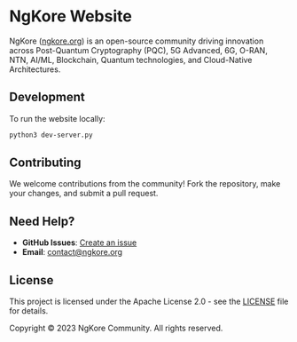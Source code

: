 # NgKore Website

NgKore ([ngkore.org](https://ngkore.org)) is an open-source community driving innovation across Post-Quantum Cryptography (PQC), 5G Advanced, 6G, O-RAN, NTN, AI/ML, Blockchain, Quantum technologies, and Cloud-Native Architectures.

## Development

To run the website locally:

```bash
python3 dev-server.py
```

## Contributing

We welcome contributions from the community! Fork the repository, make your changes, and submit a pull request.

## Need Help?

- **GitHub Issues**: [Create an issue](https://github.com/ngkore/ngkore/issues/new)
- **Email**: contact@ngkore.org

## License

This project is licensed under the Apache License 2.0 - see the [LICENSE](LICENSE) file for details.

Copyright © 2023 NgKore Community. All rights reserved.
